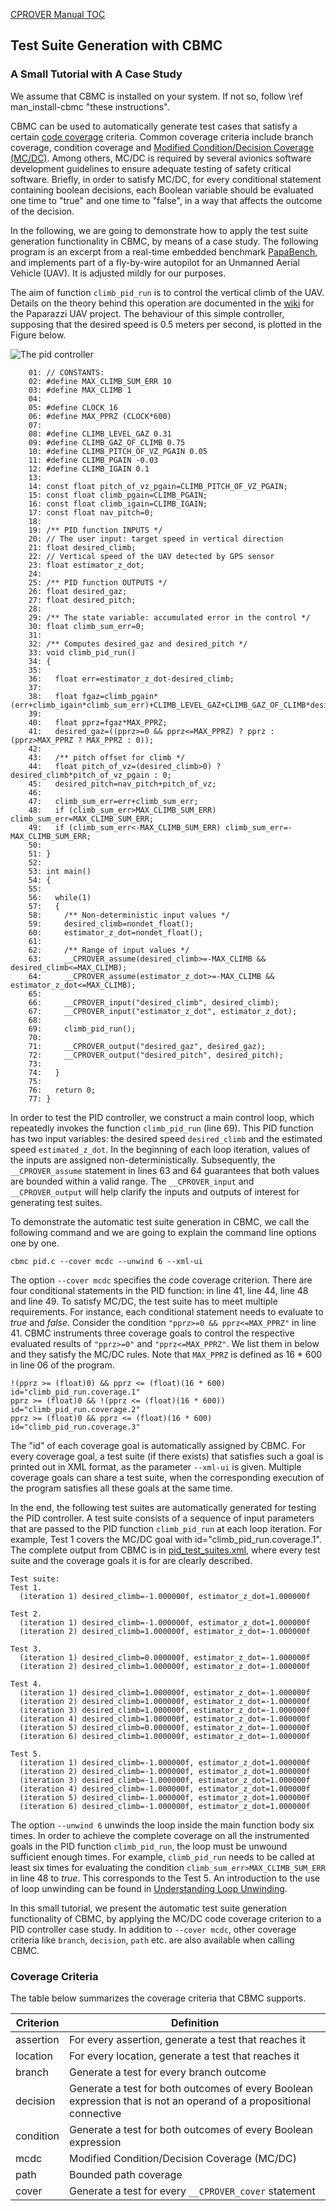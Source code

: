 [CPROVER Manual TOC](../../)

## Test Suite Generation with CBMC

### A Small Tutorial with A Case Study

We assume that CBMC is installed on your system. If not so, follow
\ref man_install-cbmc "these instructions".

CBMC can be used to automatically generate test cases that satisfy a
certain [code coverage](https://en.wikipedia.org/wiki/Code_coverage)
criteria. Common coverage criteria include branch coverage, condition
coverage and [Modified Condition/Decision Coverage
(MC/DC)](https://en.wikipedia.org/wiki/Modified_condition/decision_coverage).
Among others, MC/DC is required by several avionics software development
guidelines to ensure adequate testing of safety critical software.
Briefly, in order to satisfy MC/DC, for every conditional statement
containing boolean decisions, each Boolean variable should be evaluated
one time to "true" and one time to "false", in a way that affects the
outcome of the decision.

In the following, we are going to demonstrate how to apply the test
suite generation functionality in CBMC, by means of a case study. The
following program is an excerpt from a real-time embedded benchmark
[PapaBench](https://www.irit.fr/recherches/ARCHI/MARCH/rubrique.php3?id_rubrique=97),
and implements part of a fly-by-wire autopilot for an Unmanned Aerial
Vehicle (UAV). It is adjusted mildly for our purposes.

The aim of function `climb_pid_run` is to control the vertical climb of
the UAV. Details on the theory behind this operation are documented in
the [wiki](https://wiki.paparazziuav.org/wiki/Theory_of_Operation) for
the Paparazzi UAV project. The behaviour of this simple controller,
supposing that the desired speed is 0.5 meters per second, is plotted in
the Figure below.

![The pid controller](https://github.com/diffblue/cbmc/raw/develop/doc/assets/pid.png "The pid controller")

```
    01: // CONSTANTS:
    02: #define MAX_CLIMB_SUM_ERR 10
    03: #define MAX_CLIMB 1
    04:
    05: #define CLOCK 16
    06: #define MAX_PPRZ (CLOCK*600)
    07:
    08: #define CLIMB_LEVEL_GAZ 0.31
    09: #define CLIMB_GAZ_OF_CLIMB 0.75
    10: #define CLIMB_PITCH_OF_VZ_PGAIN 0.05
    11: #define CLIMB_PGAIN -0.03
    12: #define CLIMB_IGAIN 0.1
    13:
    14: const float pitch_of_vz_pgain=CLIMB_PITCH_OF_VZ_PGAIN;
    15: const float climb_pgain=CLIMB_PGAIN;
    16: const float climb_igain=CLIMB_IGAIN;
    17: const float nav_pitch=0;
    18:
    19: /** PID function INPUTS */
    20: // The user input: target speed in vertical direction
    21: float desired_climb;
    22: // Vertical speed of the UAV detected by GPS sensor
    23: float estimator_z_dot;
    24:
    25: /** PID function OUTPUTS */
    26: float desired_gaz;
    27: float desired_pitch;
    28:
    29: /** The state variable: accumulated error in the control */
    30: float climb_sum_err=0;
    31:
    32: /** Computes desired_gaz and desired_pitch */
    33: void climb_pid_run()
    34: {
    35:
    36:   float err=estimator_z_dot-desired_climb;
    37:
    38:   float fgaz=climb_pgain*(err+climb_igain*climb_sum_err)+CLIMB_LEVEL_GAZ+CLIMB_GAZ_OF_CLIMB*desired_climb;
    39:
    40:   float pprz=fgaz*MAX_PPRZ;
    41:   desired_gaz=((pprz>=0 && pprz<=MAX_PPRZ) ? pprz : (pprz>MAX_PPRZ ? MAX_PPRZ : 0));
    42:
    43:   /** pitch offset for climb */
    44:   float pitch_of_vz=(desired_climb>0) ? desired_climb*pitch_of_vz_pgain : 0;
    45:   desired_pitch=nav_pitch+pitch_of_vz;
    46:
    47:   climb_sum_err=err+climb_sum_err;
    48:   if (climb_sum_err>MAX_CLIMB_SUM_ERR) climb_sum_err=MAX_CLIMB_SUM_ERR;
    49:   if (climb_sum_err<-MAX_CLIMB_SUM_ERR) climb_sum_err=-MAX_CLIMB_SUM_ERR;
    50:
    51: }
    52:
    53: int main()
    54: {
    55:
    56:   while(1)
    57:   {
    58:     /** Non-deterministic input values */
    59:     desired_climb=nondet_float();
    60:     estimator_z_dot=nondet_float();
    61:
    62:     /** Range of input values */
    63:     __CPROVER_assume(desired_climb>=-MAX_CLIMB && desired_climb<=MAX_CLIMB);
    64:     __CPROVER_assume(estimator_z_dot>=-MAX_CLIMB && estimator_z_dot<=MAX_CLIMB);
    65:
    66:     __CPROVER_input("desired_climb", desired_climb);
    67:     __CPROVER_input("estimator_z_dot", estimator_z_dot);
    68:
    69:     climb_pid_run();
    70:
    71:     __CPROVER_output("desired_gaz", desired_gaz);
    72:     __CPROVER_output("desired_pitch", desired_pitch);
    73:
    74:   }
    75:
    76:   return 0;
    77: }
```

In order to test the PID controller, we construct a main control loop,
which repeatedly invokes the function `climb_pid_run` (line 69). This
PID function has two input variables: the desired speed `desired_climb`
and the estimated speed `estimated_z_dot`. In the beginning of each loop
iteration, values of the inputs are assigned non-deterministically.
Subsequently, the `__CPROVER_assume` statement in lines 63 and 64
guarantees that both values are bounded within a valid range. The
`__CPROVER_input` and `__CPROVER_output` will help clarify the inputs
and outputs of interest for generating test suites.

To demonstrate the automatic test suite generation in CBMC, we call the
following command and we are going to explain the command line options
one by one.

    cbmc pid.c --cover mcdc --unwind 6 --xml-ui

The option `--cover mcdc` specifies the code coverage criterion. There
are four conditional statements in the PID function: in line 41, line
44, line 48 and line 49. To satisfy MC/DC, the test suite has to meet
multiple requirements. For instance, each conditional statement needs to
evaluate to *true* and *false*. Consider the condition
`"pprz>=0 && pprz<=MAX_PPRZ"` in line 41. CBMC instruments three
coverage goals to control the respective evaluated results of
`"pprz>=0"` and `"pprz<=MAX_PPRZ"`. We list them in below and they
satisfy the MC/DC rules. Note that `MAX_PPRZ` is defined as 16 \* 600 in
line 06 of the program.

    !(pprz >= (float)0) && pprz <= (float)(16 * 600)  id="climb_pid_run.coverage.1"
    pprz >= (float)0 && !(pprz <= (float)(16 * 600))  id="climb_pid_run.coverage.2"
    pprz >= (float)0 && pprz <= (float)(16 * 600)     id="climb_pid_run.coverage.3"

The "id" of each coverage goal is automatically assigned by CBMC. For
every coverage goal, a test suite (if there exists) that satisfies such
a goal is printed out in XML format, as the parameter `--xml-ui` is
given. Multiple coverage goals can share a test suite, when the
corresponding execution of the program satisfies all these goals at the
same time.

In the end, the following test suites are automatically generated for
testing the PID controller. A test suite consists of a sequence of input
parameters that are passed to the PID function `climb_pid_run` at each
loop iteration. For example, Test 1 covers the MC/DC goal with
id="climb\_pid\_run.coverage.1". The complete output from CBMC is in
[pid\_test\_suites.xml](pid_test_suites.xml), where every test suite and
the coverage goals it is for are clearly described.

    Test suite:
    Test 1.
      (iteration 1) desired_climb=-1.000000f, estimator_z_dot=1.000000f

    Test 2.
      (iteration 1) desired_climb=-1.000000f, estimator_z_dot=1.000000f
      (iteration 2) desired_climb=1.000000f, estimator_z_dot=-1.000000f

    Test 3.
      (iteration 1) desired_climb=0.000000f, estimator_z_dot=-1.000000f
      (iteration 2) desired_climb=1.000000f, estimator_z_dot=-1.000000f

    Test 4.
      (iteration 1) desired_climb=1.000000f, estimator_z_dot=-1.000000f
      (iteration 2) desired_climb=1.000000f, estimator_z_dot=-1.000000f
      (iteration 3) desired_climb=1.000000f, estimator_z_dot=-1.000000f
      (iteration 4) desired_climb=1.000000f, estimator_z_dot=-1.000000f
      (iteration 5) desired_climb=0.000000f, estimator_z_dot=-1.000000f
      (iteration 6) desired_climb=1.000000f, estimator_z_dot=-1.000000f

    Test 5.
      (iteration 1) desired_climb=-1.000000f, estimator_z_dot=1.000000f
      (iteration 2) desired_climb=-1.000000f, estimator_z_dot=1.000000f
      (iteration 3) desired_climb=-1.000000f, estimator_z_dot=1.000000f
      (iteration 4) desired_climb=-1.000000f, estimator_z_dot=1.000000f
      (iteration 5) desired_climb=-1.000000f, estimator_z_dot=1.000000f
      (iteration 6) desired_climb=-1.000000f, estimator_z_dot=1.000000f

The option `--unwind 6` unwinds the loop inside the main function body
six times. In order to achieve the complete coverage on all the
instrumented goals in the PID function `climb_pid_run`, the loop must be
unwound sufficient enough times. For example, `climb_pid_run` needs to
be called at least six times for evaluating the condition
`climb_sum_err>MAX_CLIMB_SUM_ERR` in line 48 to *true*. This corresponds
to the Test 5. An introduction to the use of loop unwinding can be found
in [Understanding Loop Unwinding](cbmc-loops.shtml).

In this small tutorial, we present the automatic test suite generation
functionality of CBMC, by applying the MC/DC code coverage criterion to
a PID controller case study. In addition to `--cover mcdc`, other
coverage criteria like `branch`, `decision`, `path` etc. are also
available when calling CBMC.

### Coverage Criteria

The table below summarizes the coverage criteria that CBMC supports.

Criterion |Definition
----------|----------
assertion |For every assertion, generate a test that reaches it
location  |For every location, generate a test that reaches it
branch    |Generate a test for every branch outcome
decision  |Generate a test for both outcomes of every Boolean expression that is not an operand of a propositional connective
condition |Generate a test for both outcomes of every Boolean expression
mcdc      |Modified Condition/Decision Coverage (MC/DC)
path      |Bounded path coverage
cover     |Generate a test for every `__CPROVER_cover` statement

